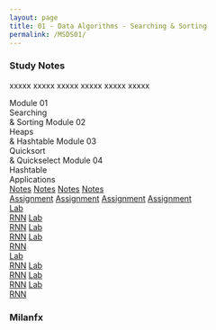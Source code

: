 ```yaml
---
layout: page
title: 01 - Data Algorithms - Searching & Sorting
permalink: /MSDS01/
---
```


<h3>Study Notes</h3>

xxxxx xxxxx xxxxx xxxxx xxxxx xxxxx

<div>
  <span class="btn cour0"><span class="btn cour4">Module 01</span><br>Searching<br>& Sorting</span>
  <span class="btn cour0"><span class="btn cour4">Module 02</span><br>Heaps<br>& Hashtable</span>
  <span class="btn cour0"><span class="btn cour4">Module 03</span><br>Quicksort<br>& Quickselect</span>
  <span class="btn cour0"><span class="btn cour4">Module 04</span><br>Hashtable<br>Applications</span>
</div>

<div>
  <a href="/03-MSDS-Courses/MSDS01/M1/" class="btn cour1">Notes</a>
  <a href="/03-MSDS-Courses/MSDS01/M2/" class="btn cour1">Notes</a>
  <a href="/03-MSDS-Courses/MSDS01/M3/" class="btn cour1">Notes</a>
  <a href="/03-MSDS-Courses/MSDS01/M4/" class="btn cour1">Notes</a>
</div>

<div>
  <a href="/03-MSDS-Courses/MSDS01/M1/" class="btn cour2">Assignment</a>
  <a href="/03-MSDS-Courses/MSDS01/M1/" class="btn cour2">Assignment</a>
  <a href="/03-MSDS-Courses/MSDS01/M2/" class="btn cour2">Assignment</a>
  <a href="/03-MSDS-Courses/MSDS01/M2/" class="btn cour2">Assignment</a>
</div>

<div>
  <a href="/03-MSDS-Courses/MSDS01/M1/" class="btn cour3">Lab<br>RNN</a>
  <a href="/03-MSDS-Courses/MSDS01/M1/" class="btn cour3">Lab<br>RNN</a>
  <a href="/03-MSDS-Courses/MSDS01/M2/" class="btn cour3">Lab<br>RNN</a>
  <a href="/03-MSDS-Courses/MSDS01/M2/" class="btn cour3">Lab<br>RNN</a>
</div>

<div>
  <a href="/03-MSDS-Courses/MSDS01/M1/" class="btn cour4">Lab<br>RNN</a>
  <a href="/03-MSDS-Courses/MSDS01/M1/" class="btn cour4">Lab<br>RNN</a>
  <a href="/03-MSDS-Courses/MSDS01/M2/" class="btn cour4">Lab<br>RNN</a>
  <a href="/03-MSDS-Courses/MSDS01/M2/" class="btn cour4">Lab<br>RNN</a>
</div>

<h3>Milanfx</h3>